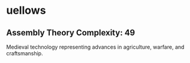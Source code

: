 # uellows

## Assembly Theory Complexity: 49
Medieval technology representing advances in agriculture, warfare, and craftsmanship.
